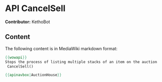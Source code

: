 # API CancelSell

**Contributor:** KethoBot

## Content

The following content is in MediaWiki markdown format:

```mediawiki
{{wowapi}}
Stops the process of listing multiple stacks of an item on the auction house.
 CancelSell()

{{apinavbox|AuctionHouse}}
```